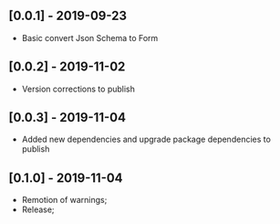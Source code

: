 
## [0.0.1] - 2019-09-23

* Basic convert Json Schema to Form

## [0.0.2] - 2019-11-02

* Version corrections to publish

## [0.0.3] - 2019-11-04

* Added new dependencies and upgrade package dependencies to publish

## [0.1.0] - 2019-11-04

* Remotion of warnings;
* Release;
